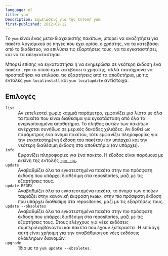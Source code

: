 ```yaml
---
language: el
title: yum
Description: Σημειώσεις για την εντολή yum
first-published: 2012-02-12
---
```


Το `yum` είναι ένας μετα-διαχειριστής πακέτων, μπορεί να αναζητήσει για 
πακέτα λογισμικού σε πηγές που έχει ορίσει ο χρήστης, να τα κατεβάσει 
από το διαδίκτυο, να επιλύσει τις εξαρτήσεις τους, να τα εγκαταστήσει, 
και να τα απεγκαταστήσει.

Μπορεί επίσης να εγκαταστήσει ή να ενημερώσει σε νεότερη έκδοση ένα 
πακέτο `.rpm` το οποίο έχει κατεβάσει ο χρήστης, αλλά ταυτόχρονα να 
προσπαθήσει να επιλύσει τις εξαρτήσεις από τα αποθετήρια, με τις εντολές 
`yum localinstall` και `yum localupdate` αντίστοιχα. 

Επιλογές
--------

<dl>
<dt><code>list</code></dt>
<dd> Αν εκτελεστεί χωρίς καμμιά παράμετρο, εμφανίζει μια λίστα με όλα τα πακέτα που είναι διαθέσιμα για εγκατάσταση από όλα τα ενεργοποιημένα αποθετήρια. Το πλήθος αυτών των πακέτων ανέρχεται συνήθως σε μερικές δεκάδες χιλιάδες. Αν δοθεί ως παράμετρος ένα όνομα πακέτου, τότε εμφανίζει πληροφορίες για την εγκατεστημένη έκδοση του πακέτου (αν υπάρχει) και την νεότερη διαθέσιμη έκδοση στα αποθετήρια (αν υπάρχει).
</dd>
<dt><code>info</code></dt>
<dd> Εμφανίζει πληροφορίες για ένα πακέτο. Η έξοδος είναι παρόμοια με 
εκείνη της εντολής <a href='/docs/rpm.el.html'><code>rpm -qi</code></a>.
</dd>
<dt><code>update</code></dt>
<dd> Αναβαθμίζει όλα τα εγκατεστημένα πακέτα στην πιο πρόσφατη έκδοση που υπάρχει διαθέσιμη στα repositories, μαζί με τις εξαρτήσεις τους.
</dd>
<dt><code>update REGEX</code></dt><dd> Αναβαθμίζει όλα τα εγκατεστημένα πακέτα, το όνομα των οποίων ταιριάζει στην κανονική έκφραση <code>REGEX</code>, στην πιο πρόσφατη έκδοση που υπάρχει διαθέσιμη στα repositories, μαζί με τις εξαρτήσεις τους.
</dd>
<dt><code>update --obsoletes</code></dt>
<dd> Αναβαθμίζει όλα τα εγκατεστημένα πακέτα στην πιο πρόσφατη έκδοση που υπάρχει διαθέσιμη στα repositories, μαζί με τις εξαρτήσεις τους. Στους ελέγχους για νέες εκδόσεις συμπεριλαμβάνονται και πακέτα που έχουν ξεπεραστεί. Η επιλογή αυτή είναι χρήσιμη για την αναβάθμιση σε νέες εκδόσεις ολόκληρων διανομών.
</dd><dt><code>upgrade</code></dt><dd> Ίδιο με το <code>yum update --obsoletes</code>.
</dd></dl>
